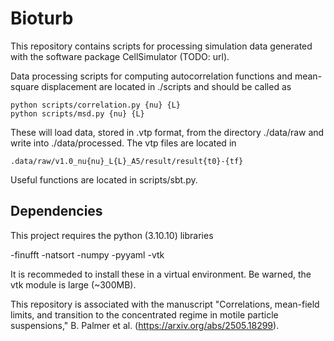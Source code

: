 # Bioturb

This repository contains scripts for processing simulation data generated with the software package CellSimulator (TODO: url).

Data processing scripts for computing autocorrelation functions and mean-square displacement are located in ./scripts and should be called as

    python scripts/correlation.py {nu} {L}
    python scripts/msd.py {nu} {L}

These will load data, stored in .vtp format, from the directory ./data/raw and write into ./data/processed. The vtp files are located in

    .data/raw/v1.0_nu{nu}_L{L}_A5/result/result{t0}-{tf}

Useful functions are located in scripts/sbt.py.

## Dependencies

This project requires the python (3.10.10) libraries

-finufft
-natsort
-numpy
-pyyaml
-vtk

It is recommeded to install these in a virtual environment. Be warned, the vtk module is large (~300MB).

This repository is associated with the manuscript "Correlations, mean-field limits, and transition to the concentrated regime in motile particle suspensions," B. Palmer et al. (https://arxiv.org/abs/2505.18299).
